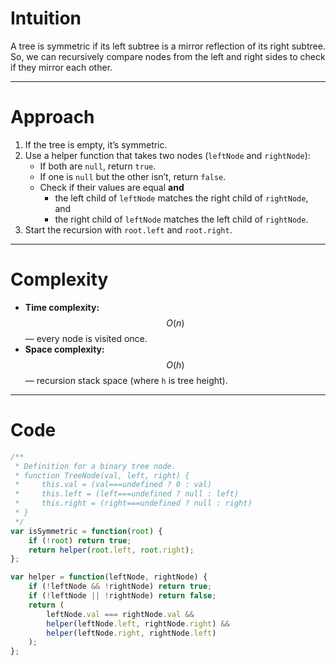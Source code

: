 # Intuition
A tree is symmetric if its left subtree is a mirror reflection of its right subtree.  
So, we can recursively compare nodes from the left and right sides to check if they mirror each other.

---

# Approach
1. If the tree is empty, it’s symmetric.  
2. Use a helper function that takes two nodes (`leftNode` and `rightNode`):  
   - If both are `null`, return `true`.  
   - If one is `null` but the other isn’t, return `false`.  
   - Check if their values are equal **and**  
     - the left child of `leftNode` matches the right child of `rightNode`, and  
     - the right child of `leftNode` matches the left child of `rightNode`.  
3. Start the recursion with `root.left` and `root.right`.

---

# Complexity
- **Time complexity:** $$O(n)$$ — every node is visited once.  
- **Space complexity:** $$O(h)$$ — recursion stack space (where `h` is tree height).

---

# Code
```javascript []
/**
 * Definition for a binary tree node.
 * function TreeNode(val, left, right) {
 *     this.val = (val===undefined ? 0 : val)
 *     this.left = (left===undefined ? null : left)
 *     this.right = (right===undefined ? null : right)
 * }
 */
var isSymmetric = function(root) {
    if (!root) return true;
    return helper(root.left, root.right);
};

var helper = function(leftNode, rightNode) {
    if (!leftNode && !rightNode) return true;
    if (!leftNode || !rightNode) return false;
    return (
        leftNode.val === rightNode.val &&
        helper(leftNode.left, rightNode.right) &&
        helper(leftNode.right, rightNode.left)
    );
};
